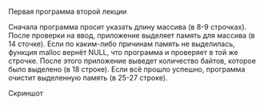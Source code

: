 Первая программа второй лекции

Сначала программа просит указать длину массива (в 8-9 строчках). После проверки на ввод, приложение выделяет память для массива (в 14 сточке). Если по каким-либо причинам память не выделилась, функция malloc вернёт NULL, что программа и проверяет в той же строчке. После этого приложение выведет количество байтов, которое было выделено (в 18 строке). Если всё прошло успешно, программа очистит выделенную память (в 25-27 строке).

Скриншот
